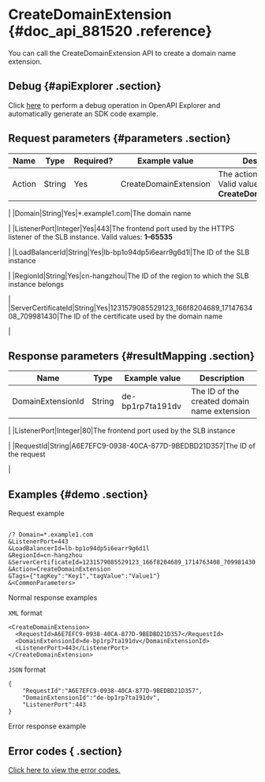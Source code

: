# CreateDomainExtension {#doc_api_881520 .reference}

You can call the CreateDomainExtension API to create a domain name extension.

## Debug {#apiExplorer .section}

Click [here](https://api.aliyun.com/#product=Slb&api=CreateDomainExtension) to perform a debug operation in OpenAPI Explorer and automatically generate an SDK code example.

## Request parameters {#parameters .section}

|Name|Type|Required?|Example value|Description|
|----|----|---------|-------------|-----------|
|Action|String|Yes|CreateDomainExtension|The action to perform. Valid value: **CreateDomainExtension**

 |
|Domain|String|Yes|\*.example1.com|The domain name

 |
|ListenerPort|Integer|Yes|443|The frontend port used by the HTTPS listener of the SLB instance. Valid values: **1–65535**

 |
|LoadBalancerId|String|Yes|lb-bp1o94dp5i6earr9g6d1l|The ID of the SLB instance

 |
|RegionId|String|Yes|cn-hangzhou|The ID of the region to which the SLB instance belongs

 |
|ServerCertificateId|String|Yes|1231579085529123\_166f8204689\_1714763408\_709981430|The ID of the certificate used by the domain name

 |

## Response parameters {#resultMapping .section}

|Name|Type|Example value|Description|
|----|----|-------------|-----------|
|DomainExtensionId|String|de-bp1rp7ta191dv|The ID of the created domain name extension

 |
|ListenerPort|Integer|80|The frontend port used by the SLB instance

 |
|RequestId|String|A6E7EFC9-0938-40CA-877D-9BEDBD21D357|The ID of the request

 |

## Examples {#demo .section}

Request example

``` {#request_demo}

/? Domain=*.example1.com
&ListenerPort=443
&LoadBalancerId=lb-bp1o94dp5i6earr9g6d1l
&RegionId=cn-hangzhou
&ServerCertificateId=1231579085529123_166f8204689_1714763408_709981430
&Action=CreateDomainExtension
&Tags={"tagKey":"Key1","tagValue":"Value1"}
&<CommonParameters>

```

Normal response examples

`XML` format

``` {#xml_return_success_demo}
<CreateDomainExtension>
  <RequestId>A6E7EFC9-0938-40CA-877D-9BEDBD21D357</RequestId>
  <DomainExtensionId>de-bp1rp7ta191dv</DomainExtensionId>
  <ListenerPort>443</ListenerPort>
</CreateDomainExtension>

```

`JSON` format

``` {#json_return_success_demo}
{
	"RequestId":"A6E7EFC9-0938-40CA-877D-9BEDBD21D357",
	"DomainExtensionId":"de-bp1rp7ta191dv",
	"ListenerPort":443
}
```

Error response example

## Error codes { .section}

[Click here to view the error codes.](https://error-center.aliyun.com/status/product/Slb)

